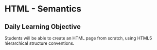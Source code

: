 # HTML - Semantics

## Daily Learning Objective
Students will be able to create an HTML page from scratch, using HTML5 hierarchical structure conventions.
